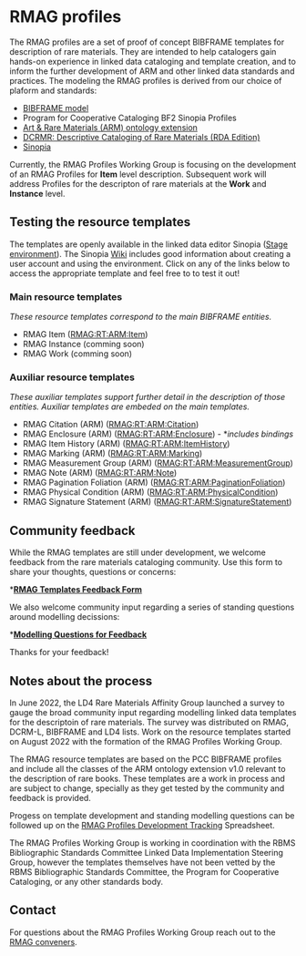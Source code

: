 # RMAG profiles
The RMAG profiles are a set of proof of concept BIBFRAME templates for description of rare materials. They are intended to help catalogers gain hands-on experience in linked data cataloging and template creation, and to inform the further development of ARM and other linked data standards and practices. The modeling the RMAG profiles is derived from our choice of plaform and standards:

* [BIBFRAME model](https://www.loc.gov/bibframe/docs/bibframe2-model.html)
* Program for Cooperative Cataloging BF2 Sinopia  Profiles
* [Art & Rare Materials (ARM) ontology extension](https://github.com/Art-and-Rare-Materials-BF-Ext/arm/tree/main/v1.0)
* [DCRMR: Descriptive Cataloging of Rare Materials (RDA Edition)](https://rbms.info/dcrm/dcrmr/)
* [Sinopia](https://github.com/LD4P/sinopia/wiki/Ontology-and-vocabulary-support-and-BIBFRAME-optimization)

Currently, the RMAG Profiles Working Group is focusing on the development of an RMAG Profiles for **Item** level description. Subsequent work will address Profiles for the descripton of rare materials at the **Work** and **Instance** level.

## Testing the resource templates

The templates are openly available in the linked data editor Sinopia ([Stage environment](https://stage.sinopia.io/)). The Sinopia [Wiki](https://github.com/LD4P/sinopia/wiki) includes good information about creating a user account and using the environment. Click on any of the links below to access the appropriate template and feel free to to test it out!

### Main resource templates

*These resource templates correspond to the main BIBFRAME entities.*

* RMAG Item ([RMAG:RT:ARM:Item](https://stage.sinopia.io/editor/RMAG:RT:ARM:Item))
* RMAG Instance  (comming soon)
* RMAG Work  (comming soon)

### Auxiliar resource templates

*These auxiliar templates support further detail in the description of those entities. Auxiliar templates are embeded on the main templates.*

* RMAG Citation (ARM) ([RMAG:RT:ARM:Citation](https://stage.sinopia.io/editor/RMAG:RT:ARM:Citation))
* RMAG Enclosure (ARM) ([RMAG:RT:ARM:Enclosure](https://stage.sinopia.io/editor/RMAG:RT:ARM:Enclosure)) - **includes bindings*
* RMAG Item History (ARM) ([RMAG:RT:ARM:ItemHistory](https://stage.sinopia.io/editor/RMAG:RT:ARM:ItemHistory))
* RMAG Marking (ARM) ([RMAG:RT:ARM:Marking](https://stage.sinopia.io/editor/RMAG:RT:ARM:Marking))
* RMAG Measurement Group (ARM) ([RMAG:RT:ARM:MeasurementGroup](https://stage.sinopia.io/editor/RMAG:RT:ARM:MeasurementGroup))
* RMAG Note (ARM) ([RMAG:RT:ARM:Note](https://stage.sinopia.io/editor/RMAG:RT:ARM:Note))
* RMAG Pagination Foliation (ARM) ([RMAG:RT:ARM:PaginationFoliation](https://stage.sinopia.io/editor/RMAG:RT:ARM:PaginationFoliation))
* RMAG Physical Condition (ARM) ([RMAG:RT:ARM:PhysicalCondition](https://stage.sinopia.io/editor/RMAG:RT:ARM:PhysicalCondition))
* RMAG Signature Statement (ARM) ([RMAG:RT:ARM:SignatureStatement](https://stage.sinopia.io/editor/RMAG:RT:ARM:SignatureStatement))

## Community feedback

While the RMAG templates are still under development, we welcome feedback from the rare materials cataloging community. Use this form to share your thoughts, questions or concerns: 

***[RMAG Templates Feedback Form](https://forms.gle/KQkYnLkyJjRhRM9Q9)**

We also welcome community input regarding a series of standing questions around modelling decissions:

***[Modelling Questions for Feedback](https://docs.google.com/spreadsheets/d/1o0wk36IR8LWQYhFfQwZkw_hvxGLmLpc6hSvXIlDSKtg/edit?usp=sharing)**

Thanks for your feedback!

## Notes about the process

In June 2022, the LD4 Rare Materials Affinity Group launched a survey to gauge the broad community input regarding modelling linked data templates for the descriptoin of rare materials. The survey was distributed on RMAG, DCRM-L, BIBFRAME and LD4 lists. Work on the resource templates started on August 2022 with the formation of the RMAG Profiles Working Group.  

The RMAG resource templates are based on the PCC BIBFRAME profiles and include all the classes of the ARM ontology extension v1.0 relevant to the description of rare books. These templates are a work in process and are subject to change, specially as they get tested by the community and feedback is provided. 

Progess on template development and standing modelling questions can be followed up on the [RMAG Profiles Development Tracking](https://docs.google.com/spreadsheets/d/1NwL6oDXh8qtCRPy5B42_PhRJcrrYrEKXF8C2Lm49K74/edit?usp=sharing) Spreadsheet.

The RMAG Profiles Working Group is working in coordination with the RBMS Bibliographic Standards Committee Linked Data Implementation Steering Group, however the templates themselves have not been vetted by the RBMS Bibliographic Standards Committee, the Program for Cooperative Cataloging, or any other standards body.

## Contact
For questions about the RMAG Profiles Working Group reach out to the [RMAG conveners](https://github.com/LD4/rare-materials#approach).
